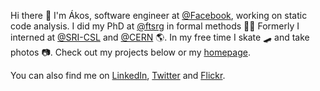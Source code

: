 Hi there 👋 I'm Ákos, software engineer at [@Facebook](https://github.com/facebook), working on static code analysis. I did my PhD at [@ftsrg](https://github.com/ftsrg/) in formal methods 🧑‍🎓 Formerly I interned at [@SRI-CSL](https://github.com/SRI-CSL/) and [@CERN](https://github.com/CERN) 🌎. In my free time I skate 🛹 and take photos 📷.
Check out my projects below or my [homepage](https://hajduakos.github.io/).

You can also find me on [LinkedIn](https://www.linkedin.com/in/akoshajdu), [Twitter](https://twitter.com/himynameisakos) and [Flickr](https://www.flickr.com/photos/sonic182/).
